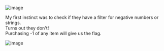 ![image](https://github.com/petriQore/CreativeMinds-2024-Qualifier-CTF/assets/123587287/a807858b-b1b5-4926-a30a-e50e18f5b92f)


My first instinct was to check if they have a filter for negative numbers or strings.  
Turns out they don't!  
Purchasing -1 of any item will give us the flag.  

  
![image](https://github.com/petriQore/CreativeMinds-2024-Qualifier-CTF/assets/123587287/3a4d1a36-a3f3-4280-ac96-d9f926ef6e52)
